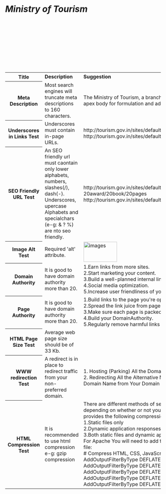 <html>
<body>
<table>
<b><i><H1>Ministry of Tourism</H1></i></b>
<tr>
<th><b>Title</b></th>
<td><b>Description</b></td>
<td><b>Suggestion</b></td><br>
</tr>
<tr>
<th>Meta Description</th>
<td>Most search engines will truncate meta descriptions to 160 characters.</td>
<td>The Ministry of Tourism, a branch of the Government of India, is the apex body for formulation and administration. </td><br>
</tr>
<tr>
<th>Underscores in Links Test</th>
<td>Underscores must contain in-page URLs.</td>
<td>http://tourism.gov.in/sites/default/files/Cleanliness_Related_Pakhwada<br>
http://tourism.gov.in/sites/default/files/awards</td><br>
</tr>
<tr>
<th>SEO Friendly URL Test</th>
<td>An SEO friendly url must caontain only lower alphabets, numbers, slashes(/), dash(-). Underscores, upercase Alphabets and specialchars (e-g: & ? %) are nto seo friendly.</td>
<td>http://tourism.gov.in/sites/default/files/awards/final-20award/20book/20pages<br>
http://tourism.gov.in/sites/default/files/awards</td><br>
</tr>
<tr>
<th>Image Alt Test</th>
<td>Required 'alt' attribute.</td>
<td><img id="user-content-t007-10048" alt="images" src="/bini823/mt/raw/gh-pages/bini823/mt/raw/gh-pages/images/line_image-1-.png" width="108" height="65" style="max-width:100%;"></td><br>
</tr>
<tr>
<th>Domain Authority</th>
<td>It is good to have domain authority more than 20.</td>
<td>1.Earn links from more sites.<br>
2.Start marketing your content.<br>
3.Build a well-planned internal link structure.<br>
4.Social media optimization.<br>
5.Increase user friendliness of your site. etc<br>
</td><br>
</tr>
<tr>
<th>Page Authority</th>
<td>It is good to have domain authority more than 20.</td>
<td>1.Build links to the page you're optimizing.<br>
2.Spread the link juice from pages with high PA to those with less.<br>
3.Make sure each page is packed with useful content.<br>
4.Build your DomainAuthority.<br>
5.Regularly remove harmful links to your page.</td><br>
<tr>
<th>HTML Page Size Test</th>
<td>Average web page size should be of 33 Kb. </td><br>
</tr>
<tr>
<th>WWW redirection Test</th>
<td>A redirect is in place to redirect traffic from your non-preferred domain.</td>
<td>1. Hosting (Parking) All the Domains on Your Web Host.<br>
2. Redirecting All the Alternative Names to Your Main (Primary) Domain Name from Your Domain Registrar.</td><br>
</tr>
<tr>
<th>HTML Compression Test</th>
<td>It is recommended to use html compression e-g: gzip compression </td>
<td>There are different methods of setting up gzip compression depending on whether or not you've got an IIS or Apache server-
IIS provides the following compression options:<br>
1.Static files only<br>
2.Dynamic application responses only<br>
3.Both static files and dynamic application responses<br>
For Apache You will need to add the following lines to your .htaccess file:<br>
<IfModule mod_deflate.c>
  # Compress HTML, CSS, JavaScript, Text, XML and fonts
  AddOutputFilterByType DEFLATE application/javascript
  AddOutputFilterByType DEFLATE application/rss+xml
  AddOutputFilterByType DEFLATE application/vnd.ms-fontobject
  AddOutputFilterByType DEFLATE application/x-font
  AddOutputFilterByType DEFLATE application/x-font-opentype</IfModule><br></td>
</tr>
</table>
</body>
</html>
